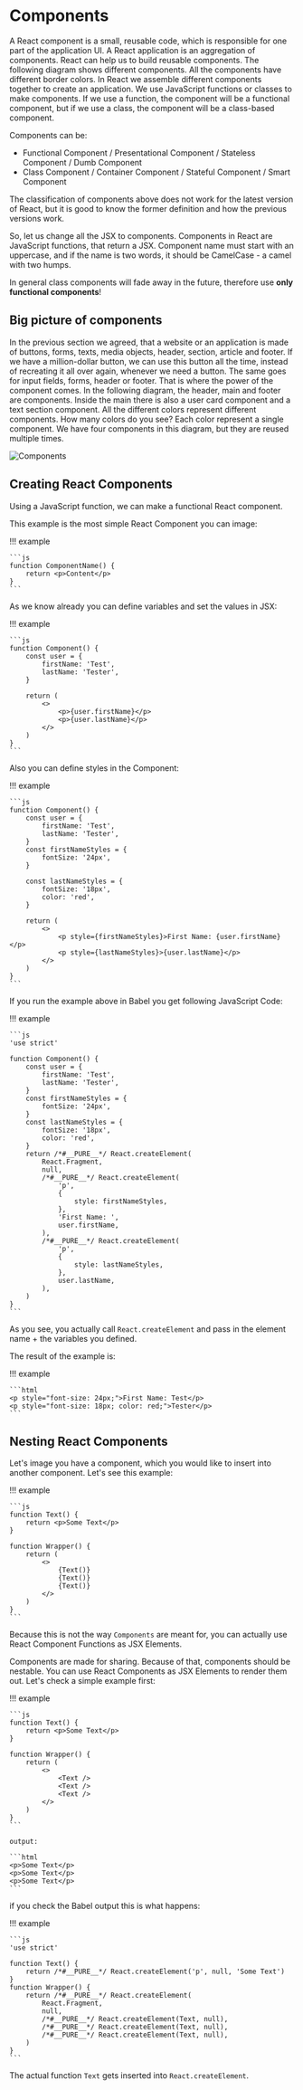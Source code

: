 # Components

A React component is a small, reusable code, which is responsible for one part of the application UI. A React application is an aggregation of components. React can help us to build reusable components. The following diagram shows different components. All the components have different border colors. In React we assemble different components together to create an application. We use JavaScript functions or classes to make components. If we use a function, the component will be a functional component, but if we use a class, the component will be a class-based component.

Components can be:

-   Functional Component / Presentational Component / Stateless Component / Dumb Component
-   Class Component / Container Component / Stateful Component / Smart Component

The classification of components above does not work for the latest version of React, but it is good to know the former definition and how the previous versions work.

So, let us change all the JSX to components. Components in React are JavaScript functions, that return a JSX. Component name must start with an uppercase, and if the name is two words, it should be CamelCase - a camel with two humps.

In general class components will fade away in the future, therefore use **only functional components**!

## Big picture of components

In the previous section we agreed, that a website or an application is made of buttons, forms, texts, media objects, header, section, article and footer. If we have a million-dollar button, we can use this button all the time, instead of recreating it all over again, whenever we need a button. The same goes for input fields, forms, header or footer. That is where the power of the component comes. In the following diagram, the header, main and footer are components. Inside the main there is also a user card component and a text section component. All the different colors represent different components. How many colors do you see? Each color represent a single component. We have four components in this diagram, but they are reused multiple times.

![Components](../images/components_example.jpg)

## Creating React Components

Using a JavaScript function, we can make a functional React component.

This example is the most simple React Component you can image:

!!! example

    ```js
    function ComponentName() {
        return <p>Content</p>
    }
    ```

As we know already you can define variables and set the values in JSX:

!!! example

    ```js
    function Component() {
        const user = {
            firstName: 'Test',
            lastName: 'Tester',
        }

        return (
            <>
                <p>{user.firstName}</p>
                <p>{user.lastName}</p>
            </>
        )
    }
    ```

Also you can define styles in the Component:

!!! example

    ```js
    function Component() {
        const user = {
            firstName: 'Test',
            lastName: 'Tester',
        }
        const firstNameStyles = {
            fontSize: '24px',
        }

        const lastNameStyles = {
            fontSize: '18px',
            color: 'red',
        }

        return (
            <>
                <p style={firstNameStyles}>First Name: {user.firstName}</p>
                <p style={lastNameStyles}>{user.lastName}</p>
            </>
        )
    }
    ```

If you run the example above in Babel you get following JavaScript Code:

!!! example

    ```js
    'use strict'

    function Component() {
        const user = {
            firstName: 'Test',
            lastName: 'Tester',
        }
        const firstNameStyles = {
            fontSize: '24px',
        }
        const lastNameStyles = {
            fontSize: '18px',
            color: 'red',
        }
        return /*#__PURE__*/ React.createElement(
            React.Fragment,
            null,
            /*#__PURE__*/ React.createElement(
                'p',
                {
                    style: firstNameStyles,
                },
                'First Name: ',
                user.firstName,
            ),
            /*#__PURE__*/ React.createElement(
                'p',
                {
                    style: lastNameStyles,
                },
                user.lastName,
            ),
        )
    }
    ```

As you see, you actually call `React.createElement` and pass in the element name + the variables you defined.

The result of the example is:

!!! example

    ```html
    <p style="font-size: 24px;">First Name: Test</p>
    <p style="font-size: 18px; color: red;">Tester</p>
    ```

## Nesting React Components

Let's image you have a component, which you would like to insert into another component.
Let's see this example:

!!! example

    ```js
    function Text() {
        return <p>Some Text</p>
    }

    function Wrapper() {
        return (
            <>
                {Text()}
                {Text()}
                {Text()}
            </>
        )
    }
    ```

Because this is not the way `Components` are meant for, you can actually use React Component Functions as JSX Elements.

Components are made for sharing. Because of that, components should be nestable.
You can use React Components as JSX Elements to render them out.
Let's check a simple example first:

!!! example

    ```js
    function Text() {
        return <p>Some Text</p>
    }

    function Wrapper() {
        return (
            <>
                <Text />
                <Text />
                <Text />
            </>
        )
    }
    ```

    output:

    ```html
    <p>Some Text</p>
    <p>Some Text</p>
    <p>Some Text</p>
    ```

if you check the Babel output this is what happens:

!!! example

    ```js
    'use strict'

    function Text() {
        return /*#__PURE__*/ React.createElement('p', null, 'Some Text')
    }
    function Wrapper() {
        return /*#__PURE__*/ React.createElement(
            React.Fragment,
            null,
            /*#__PURE__*/ React.createElement(Text, null),
            /*#__PURE__*/ React.createElement(Text, null),
            /*#__PURE__*/ React.createElement(Text, null),
        )
    }
    ```

The actual function `Text` gets inserted into `React.createElement`.
